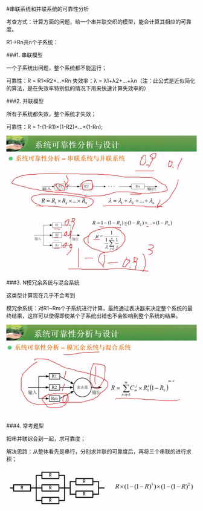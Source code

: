 #串联系统和并联系统的可靠性分析

考查方式：计算方面的问题，给一个串并联交织的模型，能会计算其相应的可靠度。

R1->Rn共n个子系统：

###1. 串联模型

一个子系统出问题，整个系统都不能运行；

可靠性：R = R1×R2×...×Rn 
失效率：λ = λ1+λ2+...+λn（注：此公式是近似简化的算法，是在失效率特别低的情况下用来快速计算失效率的）

###2. 并联模型

所有子系统都失效，整个系统才失效；

可靠性：R = 1-(1-R1)×(1-R2)×...×(1-Rn);

![](/imgs/1.2.15-1系统可靠度.png)

###3. N摸冗余系统与混合系统

这类型计算现在几乎不会考到

模冗余系统：对R1~Rm个子系统进行计算，最终通过表决器来决定整个系统的最终结果，这样可以使得即使某个子系统出错也不会影响到整个系统的结果。

![](/imgs/1.2.15-2n模冗余系统.png)

###4. 常考题型

把串并联综合到一起，求可靠度；

解决思路：从整体看先是串行，分别求并联的可靠度后，再将三个串联的进行求积；

![](/imgs/1.2.15-3常考题型.png)
